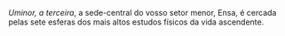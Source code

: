 ﻿<I>Uminor, a terceira</I>, a sede-central do vosso setor menor, Ensa, é cercada pelas sete esferas dos mais altos estudos físicos da vida ascendente.
